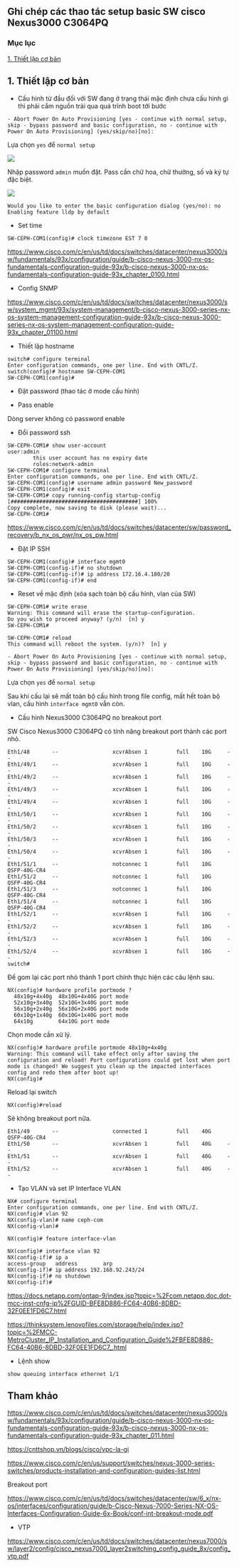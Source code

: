 ## Ghi chép các thao tác setup basic SW cisco Nexus3000 C3064PQ

### Mục lục

[1. Thiết lập cơ bản](#coban)<br>

<a name="default"></a>
## 1. Thiết lập cơ bản

- Cấu hình từ đầu đối với SW đang ở trạng thái mặc định chưa cấu hình gì thì phải cắm nguồn trải qua quá trình boot tới bước 

```
- Abort Power On Auto Provisioning [yes - continue with normal setup, skip - bypass password and basic configuration, no - continue with Power On Auto Provisioning] (yes/skip/no)[no]:
```

Lựa chọn `yes` để `normal setup`

![](../images/cisco-nexus-3064-setup-basic/Screenshot_1057.png)

Nhập password `admin` muốn đặt. Pass cần chữ hoa, chữ thường, số và ký tự đặc biệt.

![](../images/cisco-nexus-3064-setup-basic/Screenshot_1058.png)

```
Would you like to enter the basic configuration dialog (yes/no): no
Enabling feature lldp by default
```

- Set time

```
SW-CEPH-COM1(config)# clock timezone EST 7 0
```

https://www.cisco.com/c/en/us/td/docs/switches/datacenter/nexus3000/sw/fundamentals/93x/configuration/guide/b-cisco-nexus-3000-nx-os-fundamentals-configuration-guide-93x/b-cisco-nexus-3000-nx-os-fundamentals-configuration-guide-93x_chapter_0100.html

- Config SNMP

https://www.cisco.com/c/en/us/td/docs/switches/datacenter/nexus3000/sw/system_mgmt/93x/system-management/b-cisco-nexus-3000-series-nx-os-system-management-configuration-guide-93x/b-cisco-nexus-3000-series-nx-os-system-management-configuration-guide-93x_chapter_01100.html

- Thiết lập hostname

```
switch# configure terminal
Enter configuration commands, one per line. End with CNTL/Z.
switch(config)# hostname SW-CEPH-COM1
SW-CEPH-COM1(config)#
```

- Đặt password (thao tác ở mode cấu hình)

+ Pass enable

Dòng server không có password enable

+ Đổi password ssh

```
SW-CEPH-COM1# show user-account
user:admin
        this user account has no expiry date
        roles:network-admin
SW-CEPH-COM1# configure terminal
Enter configuration commands, one per line. End with CNTL/Z.
SW-CEPH-COM1(config)# username admin password New_password
SW-CEPH-COM1(config)# exit
SW-CEPH-COM1# copy running-config startup-config
[########################################] 100%
Copy complete, now saving to disk (please wait)...
SW-CEPH-COM1#
```

https://www.cisco.com/c/en/us/td/docs/switches/datacenter/sw/password_recovery/b_nx_os_pwr/nx_os_pw.html

- Đặt IP SSH

```
SW-CEPH-COM1(config)# interface mgmt0
SW-CEPH-COM1(config-if)# no shutdown
SW-CEPH-COM1(config-if)# ip address 172.16.4.180/20
SW-CEPH-COM1(config-if)# end
```

- Reset về mặc định (xóa sạch toàn bộ cấu hình, vlan của SW)

```
SW-CEPH-COM1# write erase
Warning: This command will erase the startup-configuration.
Do you wish to proceed anyway? (y/n)  [n] y
SW-CEPH-COM1#
```

```
SW-CEPH-COM1# reload
This command will reboot the system. (y/n)?  [n] y
```

```
- Abort Power On Auto Provisioning [yes - continue with normal setup, skip - bypass password and basic configuration, no - continue with Power On Auto Provisioning] (yes/skip/no)[no]:
```

Lựa chọn `yes` để `normal setup`

Sau khi cấu lại sẽ mất toàn bộ cấu hình trong file config, mất hết toàn bộ vlan, cấu hình `interface mgmt0` vẫn còn.

- Cấu hình Nexus3000 C3064PQ no breakout port

SW Cisco Nexus3000 C3064PQ có tính năng breakout port thành các port nhỏ.

```
Eth1/48       --                 xcvrAbsen 1         full    10G     --
Eth1/49/1     --                 xcvrAbsen 1         full    10G     --
Eth1/49/2     --                 xcvrAbsen 1         full    10G     --
Eth1/49/3     --                 xcvrAbsen 1         full    10G     --
Eth1/49/4     --                 xcvrAbsen 1         full    10G     --
Eth1/50/1     --                 xcvrAbsen 1         full    10G     --
Eth1/50/2     --                 xcvrAbsen 1         full    10G     --
Eth1/50/3     --                 xcvrAbsen 1         full    10G     --
Eth1/50/4     --                 xcvrAbsen 1         full    10G     --
Eth1/51/1     --                 notconnec 1         full    10G     QSFP-40G-CR4
Eth1/51/2     --                 notconnec 1         full    10G     QSFP-40G-CR4
Eth1/51/3     --                 notconnec 1         full    10G     QSFP-40G-CR4
Eth1/51/4     --                 notconnec 1         full    10G     QSFP-40G-CR4
Eth1/52/1     --                 xcvrAbsen 1         full    10G     --
Eth1/52/2     --                 xcvrAbsen 1         full    10G     --
Eth1/52/3     --                 xcvrAbsen 1         full    10G     --
Eth1/52/4     --                 xcvrAbsen 1         full    10G     --
switch#
```

Để gom lại các port nhỏ thành 1 port chính thực hiện các câu lệnh sau.

```
NX(config)# hardware profile portmode ?
  48x10g+4x40g  48x10G+4x40G port mode
  52x10g+3x40g  52x10G+3x40G port mode
  56x10g+2x40g  56x10G+2x40G port mode
  60x10g+1x40g  60x10G+1x40G port mode
  64x10g        64x10G port mode
```

Chọn mode cần xử lý.

```
NX(config)# hardware profile portmode 48x10g+4x40g
Warning: This command will take effect only after saving the configuration and reload! Port configurations could get lost when port mode is changed! We suggest you clean up the impacted interfaces config and redo them after boot up!
NX(config)#
```

Reload lại switch

```
NX(config)#reload
```

Sẽ không breakout port nữa.

```
Eth1/49       --                 connected 1         full    40G     QSFP-40G-CR4
Eth1/50       --                 xcvrAbsen 1         full    40G     --
Eth1/51       --                 xcvrAbsen 1         full    40G     --
Eth1/52       --                 xcvrAbsen 1         full    40G     --
```

- Tạo VLAN và set IP Interface VLAN

```
NX# configure terminal
Enter configuration commands, one per line. End with CNTL/Z.
NX(config)# vlan 92
NX(config-vlan)# name ceph-com
NX(config-vlan)#
```

```
NX(config)# feature interface-vlan
```

```
NX(config)# interface vlan 92
NX(config-if)# ip a
access-group   address        arp
NX(config-if)# ip address 192.168.92.243/24
NX(config-if)# no shutdown
NX(config-if)#
```


https://docs.netapp.com/ontap-9/index.jsp?topic=%2Fcom.netapp.doc.dot-mcc-inst-cnfg-ip%2FGUID-BFE8D886-FC64-40B6-8DBD-32F0EE1FD6C7.html

https://thinksystem.lenovofiles.com/storage/help/index.jsp?topic=%2FMCC-MetroCluster_IP_Installation_and_Configuration_Guide%2FBFE8D886-FC64-40B6-8DBD-32F0EE1FD6C7_.html

- Lệnh show

```
show queuing interface ethernet 1/1
```

## Tham khảo

https://www.cisco.com/c/en/us/td/docs/switches/datacenter/nexus3000/sw/fundamentals/93x/configuration/guide/b-cisco-nexus-3000-nx-os-fundamentals-configuration-guide-93x/b-cisco-nexus-3000-nx-os-fundamentals-configuration-guide-93x_chapter_011.html

https://cnttshop.vn/blogs/cisco/vpc-la-gi

https://www.cisco.com/c/en/us/support/switches/nexus-3000-series-switches/products-installation-and-configuration-guides-list.html

Breakout port

https://www.cisco.com/c/en/us/td/docs/switches/datacenter/sw/6_x/nx-os/interfaces/configuration/guide/b-Cisco-Nexus-7000-Series-NX-OS-Interfaces-Configuration-Guide-6x-Book/conf-int-breakout-mode.pdf

- VTP

https://www.cisco.com/c/en/us/td/docs/switches/datacenter/nexus7000/sw/layer2/config/cisco_nexus7000_layer2switching_config_guide_8x/config_vtp.pdf












